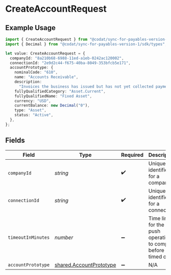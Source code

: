# CreateAccountRequest

## Example Usage

```typescript
import { CreateAccountRequest } from "@codat/sync-for-payables-version-1/sdk/models/operations";
import { Decimal } from "@codat/sync-for-payables-version-1/sdk/types";

let value: CreateAccountRequest = {
  companyId: "8a210b68-6988-11ed-a1eb-0242ac120002",
  connectionId: "2e9d2c44-f675-40ba-8049-353bfcb5e171",
  accountPrototype: {
    nominalCode: "610",
    name: "Accounts Receivable",
    description:
      "Invoices the business has issued but has not yet collected payment on.",
    fullyQualifiedCategory: "Asset.Current",
    fullyQualifiedName: "Fixed Asset",
    currency: "USD",
    currentBalance: new Decimal("0"),
    type: "Asset",
    status: "Active",
  },
};
```

## Fields

| Field                                                                     | Type                                                                      | Required                                                                  | Description                                                               | Example                                                                   |
| ------------------------------------------------------------------------- | ------------------------------------------------------------------------- | ------------------------------------------------------------------------- | ------------------------------------------------------------------------- | ------------------------------------------------------------------------- |
| `companyId`                                                               | *string*                                                                  | :heavy_check_mark:                                                        | Unique identifier for a company.                                          | 8a210b68-6988-11ed-a1eb-0242ac120002                                      |
| `connectionId`                                                            | *string*                                                                  | :heavy_check_mark:                                                        | Unique identifier for a connection.                                       | 2e9d2c44-f675-40ba-8049-353bfcb5e171                                      |
| `timeoutInMinutes`                                                        | *number*                                                                  | :heavy_minus_sign:                                                        | Time limit for the push operation to complete before it is timed out.     |                                                                           |
| `accountPrototype`                                                        | [shared.AccountPrototype](../../../sdk/models/shared/accountprototype.md) | :heavy_minus_sign:                                                        | N/A                                                                       |                                                                           |
